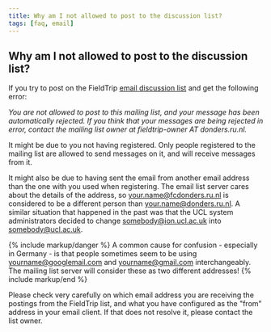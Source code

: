 ```yaml
---
title: Why am I not allowed to post to the discussion list?
tags: [faq, email]
---
```


## Why am I not allowed to post to the discussion list?

If you try to post on the FieldTrip [email discussion list](/discussion_list) and get the following error:

*You are not allowed to post to this mailing list, and your message has been automatically rejected.  If you think that your messages are being rejected in error, contact the mailing list owner at fieldtrip-owner AT donders.ru.nl.*

It might be due to you not having registered. Only people registered to the mailing list are allowed to send messages on it, and will receive messages from it.

It might also be due to having sent the email from another email address than the one with you used when registering. The email list server cares about the details of the address, so your.name@fcdonders.ru.nl is considered to be a different person than your.name@donders.ru.nl. A similar situation that happened in the past was that the UCL system administrators decided to change somebody@ion.ucl.ac.uk into somebody@ucl.ac.uk.

{% include markup/danger %}
A common cause for confusion - especially in Germany - is that people sometimes seem to be using yourname@googlemail.com and yourname@gmail.com interchangeably. The mailing list server will consider these as two different addresses!
{% include markup/end %}

Please check very carefully on which email address you are receiving the postings from the FieldTrip list, and what you have configured as the "from" address in your email client. If that does not resolve it, please contact the list owner.
